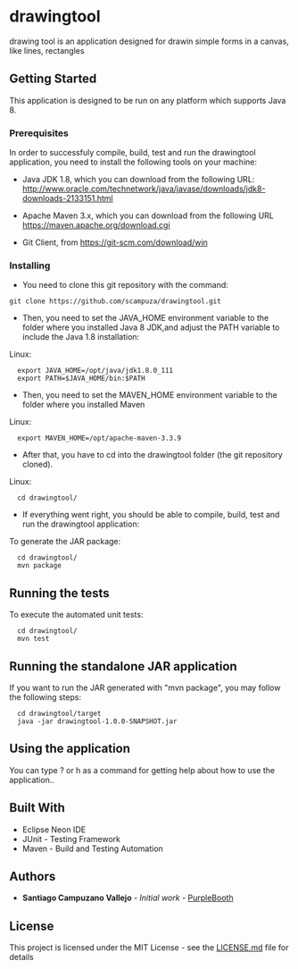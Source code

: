 # drawingtool
drawing tool is an application designed for drawin simple forms in a canvas, like lines, rectangles

## Getting Started

This application is designed to be run on any platform which supports Java 8.  

### Prerequisites

In order to successfuly compile, build, test and run the drawingtool application, you need to install the following tools on your machine:

- Java JDK 1.8, which you can download from the following URL: http://www.oracle.com/technetwork/java/javase/downloads/jdk8-downloads-2133151.html

- Apache Maven 3.x, which you can download from the following URL https://maven.apache.org/download.cgi

- Git Client, from https://git-scm.com/download/win


### Installing

- You need to clone this git repository with the command:

```
git clone https://github.com/scampuza/drawingtool.git
```

- Then, you need to set the JAVA_HOME environment variable to the folder where you installed Java 8 JDK,and adjust the PATH variable to include the Java 1.8 installation:

Linux:

```
  export JAVA_HOME=/opt/java/jdk1.8.0_111
  export PATH=$JAVA_HOME/bin:$PATH
```
- Then, you need to set the MAVEN_HOME environment variable to the folder where you installed Maven 

Linux:  

```
  export MAVEN_HOME=/opt/apache-maven-3.3.9
```

- After that, you have to cd into the drawingtool folder (the git repository cloned).

Linux: 

```
  cd drawingtool/
```
- If everything went right, you should be able to compile, build, test and run the drawingtool application:

To generate the JAR package:  

```
  cd drawingtool/
  mvn package
```

## Running the tests

To execute the automated unit tests: 

```
  cd drawingtool/
  mvn test
```

## Running the standalone JAR application

If you want to run the JAR generated with "mvn package", you may follow the following steps:

```
  cd drawingtool/target
  java -jar drawingtool-1.0.0-SNAPSHOT.jar

```
## Using the application

 You can type ? or h as a command for getting help about how to use the application..

## Built With

* Eclipse Neon IDE
* JUnit - Testing Framework
* Maven - Build and Testing Automation

## Authors

* **Santiago Campuzano Vallejo** - *Initial work* - [PurpleBooth](https://github.com/scampuza)

## License

This project is licensed under the MIT License - see the [LICENSE.md](LICENSE.md) file for details

